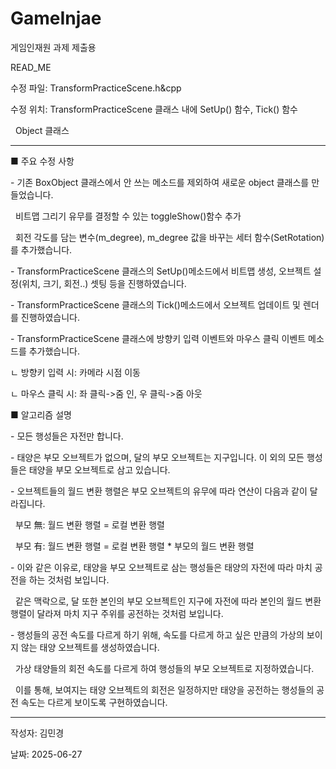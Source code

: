 # GameInjae

게임인재원 과제 제출용



READ\_ME



수정 파일: TransformPracticeScene.h\&cpp  

수정 위치: TransformPracticeScene 클래스 내에 SetUp() 함수, Tick() 함수

&nbsp;	   Object 클래스

------------------------------------------------------------



■ 주요 수정 사항  

\- 기존 BoxObject 클래스에서 안 쓰는 메소드를 제외하여 새로운 object 클래스를 만들었습니다.

&nbsp; 비트맵 그리기 유무를 결정할 수 있는 toggleShow()함수 추가

&nbsp;  회전 각도를 담는 변수(m\_degree), m\_degree 값을 바꾸는 세터 함수(SetRotation)를 추가했습니다.

\- TransformPracticeScene 클래스의 SetUp()메소드에서 비트맵 생성, 오브젝트 설정(위치, 크기, 회전..) 셋팅 등을 진행하였습니다.

\- TransformPracticeScene 클래스의 Tick()메소드에서 오브젝트 업데이트 및 렌더를 진행하였습니다.

\- TransformPracticeScene 클래스에 방향키 입력 이벤트와 마우스 클릭 이벤트 메소드를 추가했습니다.

ㄴ 방향키 입력 시: 카메라 시점 이동

ㄴ 마우스 클릭 시: 좌 클릭->줌 인, 우 클릭->줌 아웃  



■ 알고리즘 설명  

\- 모든 행성들은 자전만 합니다.

\- 태양은 부모 오브젝트가 없으며, 달의 부모 오브젝트는 지구입니다. 이 외의 모든 행성들은 태양을 부모 오브젝트로 삼고 있습니다.

\- 오브젝트들의 월드 변환 행렬은 부모 오브젝트의 유무에 따라 연산이 다음과 같이 달라집니다.

&nbsp;  부모 無: 월드 변환 행렬 = 로컬 변환 행렬

&nbsp;  부모 有: 월드 변환 행렬 = 로컬 변환 행렬 \* 부모의 월드 변환 행렬

\- 이와 같은 이유로, 태양을 부모 오브젝트로 삼는 행성들은 태양의 자전에 따라 마치 공전을 하는 것처럼 보입니다.

&nbsp; 같은 맥락으로, 달 또한 본인의 부모 오브젝트인 지구에 자전에 따라 본인의 월드 변환 행렬이 달라져 마치 지구 주위를 공전하는 것처럼 보입니다.

\- 행성들의 공전 속도를 다르게 하기 위해, 속도를 다르게 하고 싶은 만큼의 가상의 보이지 않는 태양 오브젝트를 생성하였습니다.

&nbsp; 가상 태양들의 회전 속도를 다르게 하여 행성들의 부모 오브젝트로 지정하였습니다.

&nbsp; 이를 통해, 보여지는 태양 오브젝트의 회전은 일정하지만 태양을 공전하는 행성들의 공전 속도는 다르게 보이도록 구현하였습니다.



------------------------------------------------------------

작성자: 김민경

날짜: 2025-06-27

